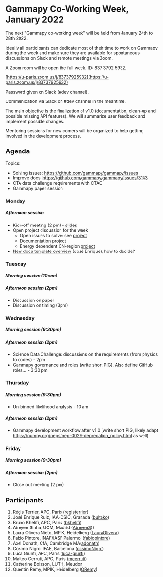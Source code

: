 # Gammapy Co-Working Week, January 2022

The next "Gammapy co-working week" will be held from January 24th to 28th 2022.

Ideally all participants can dedicate most of their time to work on Gammapy during the week and make sure they are available for spontaneous discussions on Slack and remote meetings via Zoom.

A Zoom room will be open the full week.  ID: 837 3792 5932.

[https://u-paris.zoom.us/j/83737925932](https://u-paris.zoom.us/j/83737925932)

Password given on Slack (#dev channel).

Communication via Slack on #dev channel in the meantime.

The main objective is the finalization of v1.0 (documentation, clean-up and possible missing API features). We will summarize user feedback and implement possible changes.

Mentoring sessions for new comers will be organized to help getting involved in the development process. 

## Agenda
Topics:
- Solving issues: https://github.com/gammapy/gammapy/issues
- Improve docs: https://github.com/gammapy/gammapy/issues/3143
- CTA data challenge requirements with CTAO 
- Gammapy paper session

### Monday
##### Afternoon session
* Kick-off meeting (2 pm) - [slides](coding%20sprint%20intro.pdf)
* Open project discussion for the week
  * Open issues to solve: see [project](https://github.com/orgs/gammapy/projects/2) 
  * Documentation [project](https://github.com/orgs/gammapy/projects/1/views/1)
  * Energy dependent ON-region [project](https://github.com/orgs/gammapy/projects/3)
* [New docs template overview](https://www.iaa.csic.es/~jer/gammapydocs/index.html) (José Enrique), how to decide?

### Tuesday
##### Morning session (10:am)
##### Afternoon session (2pm)
* Discussion on paper
* Discussion on timing (3pm)

### Wednesday
##### Morning session (9:30pm)
##### Afternoon session (2pm)
- Science Data Challenge: discussions on the requirements (from physics to codes) - 2pm
- Gammapy governance and roles (write short PIG). Also define GitHub roles...  - 3:30 pm


### Thursday
##### Morning session (9:30pm)
- Un-binned likelihood analysis - 10 am
##### Afternoon session (2pm)
- Gammapy development workflow after v1.0 (write short PIG, likely adapt https://numpy.org/neps/nep-0029-deprecation_policy.html as well)

### Friday
##### Morning session (9:30pm)
##### Afternoon session (2pm)
- Close out meeting (2 pm)

## Participants
1. Régis Terrier, APC, Paris ([registerrier](https://github.com/registerrier))
2. José Enrique Ruiz, IAA-CSIC, Granada ([bultako](https://github.com/bultako))
3. Bruno Khélifi, APC, Paris ([bkhelifi](https://github.com/bkhelifi))
4. Atreyee Sinha, UCM, Madrid ([AtreyeeS](https://github.com/AtreyeeS)))
5. Laura Olivera Nieto, MPIK, Heidelberg ([LauraOlivera](https://github.com/LauraOlivera))
6. Fabio Pintore, INAF/IASF Palermo, ([fabiopintore](https://github.com/fabiopintore))
7. Axel Donath, CfA, Cambridge MA([adonath](https://github.com/adonath))
8. Cosimo Nigro, IFAE, Barcelona ([cosimoNigro](https://github.com/cosimoNigro))
9. Luca Giunti, APC, Paris ([luca-giunti](https://github.com/luca-giunti))
10. Matteo Cerruti, APC, Paris ([mcerruti](https://github.com/mcerruti))
11. Catherine Boisson, LUTH, Meudon
12. Quentin Remy, MPIK, Heidelberg ([QRemy](https://github.com/QRemy))
